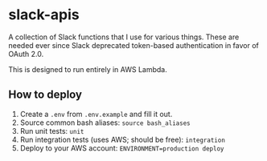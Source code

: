 # slack-apis

A collection of Slack functions that I use for various things. These are needed
ever since Slack deprecated token-based authentication in favor of OAuth 2.0.

This is designed to run entirely in AWS Lambda.

## How to deploy

1. Create a `.env` from `.env.example` and fill it out.
2. Source common bash aliases: `source bash_aliases`
3. Run unit tests: `unit`
4. Run integration tests (uses AWS; should be free): `integration`
5. Deploy to your AWS account: `ENVIRONMENT=production deploy`
